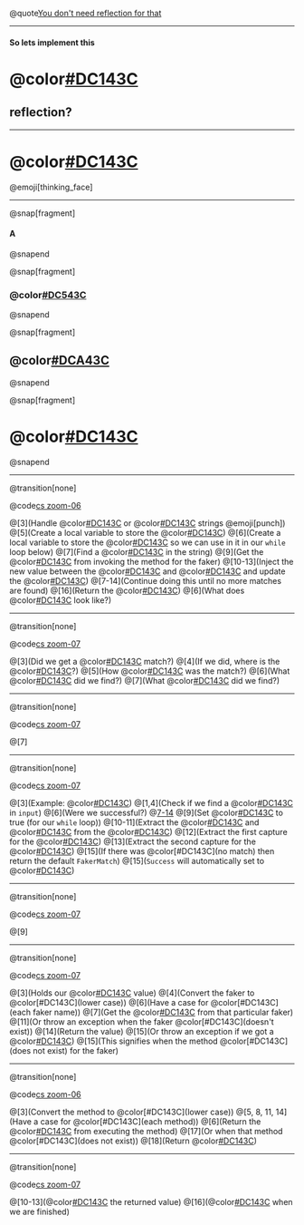 @quote[You don't need reflection for that](Jack)

---

#### So lets implement this
# @color[#DC143C](WITHOUT)
## reflection?

---

# @color[#DC143C](How?)
@emoji[thinking_face]

---

@snap[fragment]
#### A
@snapend

@snap[fragment]
### @color[#DC543C](REALLY)
@snapend

@snap[fragment]
## @color[#DCA43C](BIG)
@snapend

@snap[fragment]
# @color[#DC143C](SWITCH)
@snapend

---

@transition[none]

@code[cs zoom-06](sections/implementing-without-reflection/code/F_method.cs)

@[3](Handle @color[#DC143C](empty) or @color[#DC143C](null) strings @emoji[punch])
@[5](Create a local variable to store the @color[#DC143C](result))
@[6](Create a local variable to store the @color[#DC143C](match) so we can use in it in our `while` loop below)
@[7](Find a @color[#DC143C](match) in the string)
@[9](Get the @color[#DC143C](value) from invoking the method for the faker)
@[10-13](Inject the new value between the @color[#DC143C](start) and @color[#DC143C](end) and update the @color[#DC143C](result))
@[7-14](Continue doing this until no more matches are found)
@[16](Return the @color[#DC143C](result))
@[6](What does @color[#DC143C](`FakerMatch`) look like?)

---
@transition[none]

@code[cs zoom-07](sections/implementing-without-reflection/code/FakerMatch.cs)

@[3](Did we get a @color[#DC143C](successful) match?)
@[4](If we did, where is the @color[#DC143C](start)?)
@[5](How @color[#DC143C](long) was the match?)
@[6](What @color[#DC143C](name) did we find?)
@[7](What @color[#DC143C](method) did we find?)

---
@transition[none]

@code[cs zoom-07](sections/implementing-without-reflection/code/F_method.cs)

@[7]

---
@transition[none]

@code[cs zoom-07](sections/implementing-without-reflection/code/ExtractMatchFrom_method.cs)

@[3](Example: @color[#DC143C]({Name.FirstName}))
@[1,4](Check if we find a @color[#DC143C](match) in `input`)
@[6](Were we successful?)
@[7-14](@color[#DC143C](Yes))
@[9](Set @color[#DC143C](Success) to true (for our `while` loop))
@[10-11](Extract the @color[#DC143C](Index) and @color[#DC143C](Length) from the @color[#DC143C](match))
@[12](Extract the first capture for the @color[#DC143C](Name))
@[13](Extract the second capture for the @color[#DC143C](Method))
@[15](If there was @color[#DC143C](no match) then return the default `FakerMatch`)
@[15](`Success` will automatically set to @color[#DC143C](`false`))

---
@transition[none]

@code[cs zoom-07](sections/implementing-without-reflection/code/F_method.cs)

@[9]

---
@transition[none]

@code[cs zoom-07](sections/implementing-without-reflection/code/GetValue_method.cs)

@[3](Holds our @color[#DC143C](output) value)
@[4](Convert the faker to @color[#DC143C](lower case))
@[6](Have a case for @color[#DC143C](each faker name))
@[7](Get the @color[#DC143C](value) from that particular faker)
@[11](Or throw an exception when the faker @color[#DC143C](doesn't exist))
@[14](Return the value)
@[15](Or throw an exception if we got a @color[#DC143C](`null`))
@[15](This signifies when the method @color[#DC143C](does not exist) for the faker)

---
@transition[none]

@code[cs zoom-06](sections/implementing-without-reflection/code/GetValueForNameFaker_method.cs)

@[3](Convert the method to @color[#DC143C](lower case))
@[5, 8, 11, 14](Have a case for @color[#DC143C](each method))
@[6](Return the @color[#DC143C](value) from executing the method)
@[17](Or when that method @color[#DC143C](does not exist))
@[18](Return @color[#DC143C](`null`))

---
@transition[none]

@code[cs zoom-07](sections/implementing-without-reflection/code/F_method.cs)

@[10-13](@color[#DC143C](Inject) the returned value)
@[16](@color[#DC143C](Return) when we are finished)
